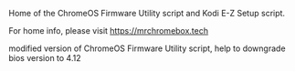 Home of the ChromeOS Firmware Utility script and Kodi E-Z Setup script.

For home info, please visit https://mrchromebox.tech

modified version of ChromeOS Firmware Utility script, help to downgrade bios version to 4.12
